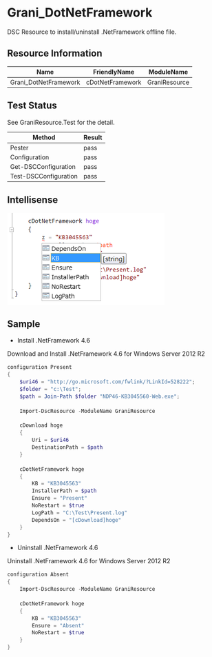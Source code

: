 Grani_DotNetFramework
============

DSC Resource to install/uninstall .NetFramework offline file.

Resource Information
----

Name | FriendlyName | ModuleName 
-----|-----|-----
Grani_DotNetFramework | cDotNetFramework | GraniResource

Test Status
----

See GraniResource.Test for the detail.

Method | Result
----|----
Pester| pass
Configuration| pass
Get-DSCConfiguration| pass
Test-DSCConfiguration| pass

Intellisense
----

![](cDotNetFramework.png)

Sample
----

- Install .NetFramework 4.6

Download and Install .NetFramework 4.6 for Windows Server 2012 R2

```powershell
configuration Present
{
    $uri46 = "http://go.microsoft.com/fwlink/?LinkId=528222";
    $folder = "c:\Test";
    $path = Join-Path $folder "NDP46-KB3045560-Web.exe";

    Import-DscResource -ModuleName GraniResource

    cDownload hoge
    {
        Uri = $uri46
        DestinationPath = $path
    }

    cDotNetFramework hoge
    {
        KB = "KB3045563"
        InstallerPath = $path
        Ensure = "Present"
        NoRestart = $true
        LogPath = "C:\Test\Present.log"
        DependsOn = "[cDownload]hoge"
    }    
}
```

- Uninstall .NetFramework 4.6

Uninstall .NetFramework 4.6 for Windows Server 2012 R2

```powershell
configuration Absent
{
    Import-DscResource -ModuleName GraniResource

    cDotNetFramework hoge
    {
        KB = "KB3045563"
        Ensure = "Absent"
        NoRestart = $true
    }    
}
```
